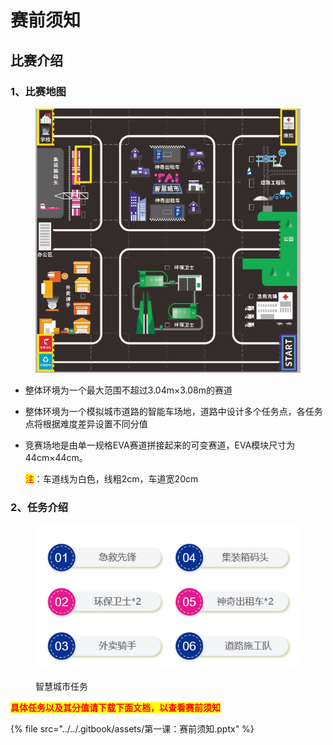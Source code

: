 # 赛前须知

## 比赛介绍

### 1、比赛地图

<figure><img src="../../.gitbook/assets/智慧城市场地.jpg" alt=""><figcaption></figcaption></figure>

* 整体环境为一个最大范围不超过3.04m×3.08m的赛道
* 整体环境为一个模拟城市道路的智能车场地，道路中设计多个任务点，各任务点将根据难度差异设置不同分值
*   竞赛场地是由单一规格EVA赛道拼接起来的可变赛道，EVA模块尺寸为44cm×44cm。

    <mark style="color:red;">注</mark>：车道线为白色，线粗2cm，车道宽20cm

### 2、任务介绍

<figure><img src="../../.gitbook/assets/智慧城市任务.png" alt=""><figcaption><p>智慧城市任务</p></figcaption></figure>

<mark style="color:red;">**具体任务以及其分值请下载下面文档，以查看赛前须知**</mark>

{% file src="../../.gitbook/assets/第一课：赛前须知.pptx" %}
